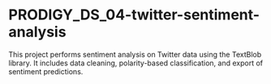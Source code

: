 # PRODIGY_DS_04-twitter-sentiment-analysis
This project performs sentiment analysis on Twitter data using the TextBlob library. It includes data cleaning, polarity-based classification, and export of sentiment predictions.
